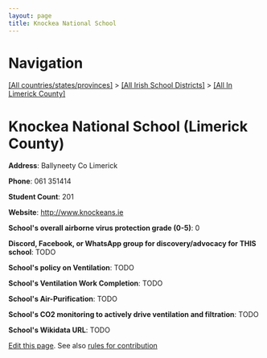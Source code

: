 ```yaml
---
layout: page
title: Knockea National School
---
```

# Navigation

[[All countries/states/provinces]](../../..) > [[All Irish School Districts]](../..) > [[All In Limerick County]](..)

# Knockea National School (Limerick County)

**Address**: Ballyneety Co Limerick

**Phone**: 061 351414

**Student Count**: 201

**Website**: <http://www.knockeans.ie>

**School's overall airborne virus protection grade (0-5)**: 0

**Discord, Facebook, or WhatsApp group for discovery/advocacy for THIS school**: TODO

**School's policy on Ventilation**: TODO

**School's Ventilation Work Completion**: TODO

**School's Air-Purification**: TODO

**School's CO2 monitoring to actively drive ventilation and filtration**: TODO

**School's Wikidata URL**: TODO


[Edit this page](https://github.com/ventilate-schools/Ireland/edit/main/./Limerick_County/Knockea_National_School.md). See also [rules for contribution](../../../contribution-rules/)
